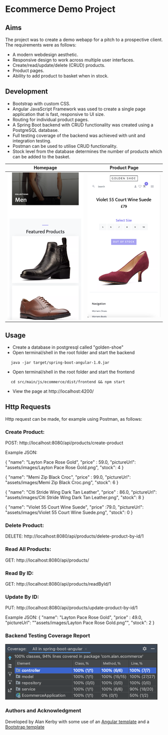 # Ecommerce Demo Project

## Aims
The project was to create a demo webapp for a pitch to a prospective client. The requirements were as follows:
* A modern webdesign aesthetic.
* Responsive design to work across multiple user interfaces. 
* Create/read/update/delete (CRUD) products.
* Product pages.
* Ability to add product to basket when in stock.

## Development
* Bootstrap with custom CSS.
* Angular JavaScript Framework was used to create a single page application that is fast, responsive to UI size.
* Routing for individual product pages.
* A Spring Boot backend with CRUD functionality was created using a PostgreSQL database. 
* Full testing coverage of the backend was achieved with unit and integration testing.
* Postman can be used to utilise CRUD functionality.
* Stock level from the database determines the number of products which can be added to the basket.

Homepage             |  Product Page
:-------------------------:|:-------------------------:
![](src/assets/homepage.png) |  ![](src/assets/product.png)

## Usage
* Create a database in postgresql called "golden-shoe"
* Open terminal/shell in the root folder and start the backend

&emsp; `java -jar target/spring-boot-angular-1.0.jar`

* Open terminal/shell in the root folder and start the frontend

&emsp; `cd src/main/js/ecommerce/dist/frontend && npm start`


* View the page at http://localhost:4200/

## Http Requests
Http request can be made, for example using Postman, as follows:

### Create Product:

POST: http://localhost:8080/api/products/create-product

Example JSON:

{ "name": "Layton Pace Rose Gold", "price" : 59.0, "pictureUrl": "assets/images/Layton Pace Rose Gold.png", "stock": 4 }

{ "name": "Memi Zip Black Croc", "price" : 99.0, "pictureUrl": "assets/images/Memi Zip Black Croc.png", "stock": 6 }

{ "name": "Citi Stride Wing Dark Tan Leather", "price" : 86.0, "pictureUrl": "assets/images/Citi Stride Wing Dark Tan Leather.png", "stock": 8 }

{ "name": "Violet 55 Court Wine Suede", "price" :79.0, "pictureUrl": "assets/images/Violet 55 Court Wine Suede.png", "stock": 0 }

### Delete Product:

DELETE: http://localhost:8080/api/products/delete-product-by-id/1

### Read All Products:

GET: http://localhost:8080/api/products/

### Read By ID:

GET: http://localhost:8080/api/products/readById/1

### Update By ID:

PUT: http://localhost:8080/api/products/update-product-by-id/1

Example JSON:
{ "name": "Layton Pace Rose Gold", "price" : 49.0, "pictureUrl": ""assets/images/Layton Pace Rose Gold.png"", "stock": 2 }

### Backend Testing Coverage Report
![Tux, the Linux mascot](src/assets/coverage.png)
### Authors and Acknowledgment
Developed by Alan Kerby with some use of an [Angular template](https://www.baeldung.com/spring-angular-ecommerce) and a [Bootstrap template](https://themewagon.com/themes/free-bootstrap-4-html5-ecommerece-website-template-shoppers/)

